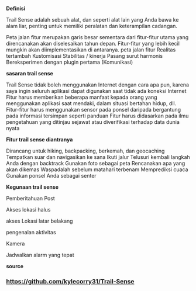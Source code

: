 **Definisi**

Trail Sense adalah sebuah alat, dan seperti alat lain yang Anda bawa ke alam liar, penting untuk memiliki peralatan dan keterampilan cadangan.

Peta jalan fitur merupakan garis besar sementara dari fitur-fitur utama yang direncanakan akan diselesaikan tahun depan. Fitur-fitur yang lebih kecil mungkin akan diimplementasikan di antaranya.
peta jalan fitur
Realitas tertambah
Kustomisasi
Stabilitas / kinerja
Pasang surut harmonis
Bereksperimen dengan plugin pertama (Komunikasi)

**sasaran trail sense**

Trail Sense tidak boleh menggunakan Internet dengan cara apa pun, karena saya ingin seluruh aplikasi dapat digunakan saat tidak ada koneksi Internet
Fitur harus memberikan beberapa manfaat kepada orang yang menggunakan aplikasi saat mendaki, dalam situasi bertahan hidup, dll.
Fitur-fitur harus menggunakan sensor pada ponsel daripada bergantung pada informasi tersimpan seperti panduan
Fitur harus didasarkan pada ilmu pengetahuan yang ditinjau sejawat atau diverifikasi terhadap data dunia nyata

**Fitur trail sense diantranya**

Dirancang untuk hiking, backpacking, berkemah, dan geocaching
Tempatkan suar dan navigasikan ke sana
Ikuti jalur
Telusuri kembali langkah Anda dengan backtrack
Gunakan foto sebagai peta
Rencanakan apa yang akan dikemas
Waspadalah sebelum matahari terbenam
Memprediksi cuaca
Gunakan ponsel Anda sebagai senter

**Kegunaan trail sense**

Pemberitahuan Post 

Akses lokasi halus

akses Lokasi latar belakang

pengenalan aktivitas

Kamera

Jadwalkan alarm yang tepat


**source**
### https://github.com/kylecorry31/Trail-Sense

